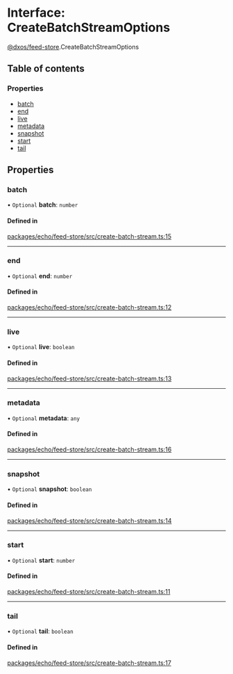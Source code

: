 # Interface: CreateBatchStreamOptions

[@dxos/feed-store](../modules/dxos_feed_store.md).CreateBatchStreamOptions

## Table of contents

### Properties

- [batch](dxos_feed_store.CreateBatchStreamOptions.md#batch)
- [end](dxos_feed_store.CreateBatchStreamOptions.md#end)
- [live](dxos_feed_store.CreateBatchStreamOptions.md#live)
- [metadata](dxos_feed_store.CreateBatchStreamOptions.md#metadata)
- [snapshot](dxos_feed_store.CreateBatchStreamOptions.md#snapshot)
- [start](dxos_feed_store.CreateBatchStreamOptions.md#start)
- [tail](dxos_feed_store.CreateBatchStreamOptions.md#tail)

## Properties

### batch

• `Optional` **batch**: `number`

#### Defined in

[packages/echo/feed-store/src/create-batch-stream.ts:15](https://github.com/dxos/dxos/blob/e3b936721/packages/echo/feed-store/src/create-batch-stream.ts#L15)

___

### end

• `Optional` **end**: `number`

#### Defined in

[packages/echo/feed-store/src/create-batch-stream.ts:12](https://github.com/dxos/dxos/blob/e3b936721/packages/echo/feed-store/src/create-batch-stream.ts#L12)

___

### live

• `Optional` **live**: `boolean`

#### Defined in

[packages/echo/feed-store/src/create-batch-stream.ts:13](https://github.com/dxos/dxos/blob/e3b936721/packages/echo/feed-store/src/create-batch-stream.ts#L13)

___

### metadata

• `Optional` **metadata**: `any`

#### Defined in

[packages/echo/feed-store/src/create-batch-stream.ts:16](https://github.com/dxos/dxos/blob/e3b936721/packages/echo/feed-store/src/create-batch-stream.ts#L16)

___

### snapshot

• `Optional` **snapshot**: `boolean`

#### Defined in

[packages/echo/feed-store/src/create-batch-stream.ts:14](https://github.com/dxos/dxos/blob/e3b936721/packages/echo/feed-store/src/create-batch-stream.ts#L14)

___

### start

• `Optional` **start**: `number`

#### Defined in

[packages/echo/feed-store/src/create-batch-stream.ts:11](https://github.com/dxos/dxos/blob/e3b936721/packages/echo/feed-store/src/create-batch-stream.ts#L11)

___

### tail

• `Optional` **tail**: `boolean`

#### Defined in

[packages/echo/feed-store/src/create-batch-stream.ts:17](https://github.com/dxos/dxos/blob/e3b936721/packages/echo/feed-store/src/create-batch-stream.ts#L17)
